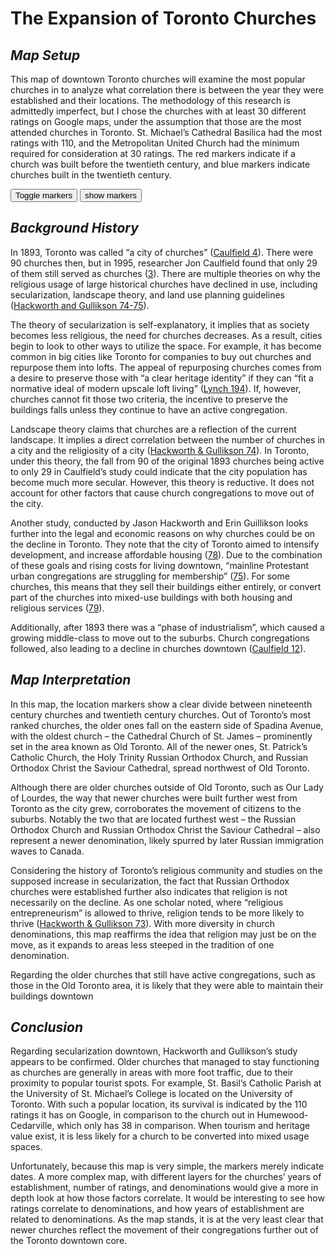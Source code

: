 # **The Expansion of Toronto Churches**

## *Map Setup*

This map of downtown Toronto churches will examine the most popular churches in to analyze what correlation there is between the year they were established and their locations. The methodology of this research is admittedly imperfect, but I chose the churches with at least 30 different ratings on Google maps, under the assumption that those are the most attended churches in Toronto. St. Michael’s Cathedral Basilica had the most ratings with 110, and the Metropolitan United Church had the minimum required for consideration at 30 ratings. The red markers indicate if a church was built before the twentieth century, and blue markers indicate churches built in the twentieth century.

<div class="markers">
  <!-- these buttons hide/show all the markers  -->
  <!-- to hide/show blue or red markers instead, change my_markers below to blue_markers
       to red_markers.  If you have defined your own color (or other) arrays, use those instead -->
  <button onclick="toggleMarkers(my_markers, my_map)" class="rounded" id="hide">Toggle markers</button>
  <button onclick="showMarkers(my_markers, my_map)" id="show"> show markers</button>
</div>
  <div id="mapcontainer">
    <div id="map_canvas"></div>
  </div>
  <div id="map_legend"></div>
</div>

## *Background History*

In 1893, Toronto was called “a city of churches” ([Caulfield 4](http://link.galegroup.com/apps/doc/A150918750/AONE?u=utoronto_main&sid=AONE&xid=014bf17a)). There were 90 churches then, but in 1995, researcher Jon Caulfield found that only 29 of them still served as churches ([3](http://link.galegroup.com/apps/doc/A150918750/AONE?u=utoronto_main&sid=AONE&xid=014bf17a)).  There are multiple theories on why the religious usage of large historical churches have declined in use, including secularization, landscape theory, and land use planning guidelines ([Hackworth and Gullikson  74-75](https://journals-scholarsportal-info.myaccess.library.utoronto.ca/pdf/00083658/v57i0001/72_gnmtrccrasit.xml)).

The theory of secularization is self-explanatory, it implies that as society becomes less religious, the need for churches decreases. As a result, cities begin to look to other ways to utilize the space.  For example, it has become common in big cities like Toronto for companies to buy out churches and repurpose them into lofts. The appeal of repurposing churches comes from a desire to preserve those with “a clear heritage identity” if they can “fit a normative ideal of modern upscale loft living” ([Lynch 194](https://journals-scholarsportal-info.myaccess.library.utoronto.ca/pdf/14036096/v31i0002/192_dlmascalitc.xml)). If, however, churches cannot fit those two criteria, the incentive to preserve the buildings falls unless they continue to have an active congregation.

Landscape theory claims that churches are a reflection of the current landscape. It implies a direct correlation between the number of churches in a city and the religiosity of a city ([Hackworth & Gullikson 74](https://journals-scholarsportal-info.myaccess.library.utoronto.ca/pdf/00083658/v57i0001/72_gnmtrccrasit.xml)). In Toronto, under this theory, the fall from 90 of the original 1893 churches being active to only 29 in Caulfield’s study could indicate that the city population has become much more secular. However, this theory is reductive. It does not account for other factors that cause church congregations to move out of the city.

Another study, conducted by Jason Hackworth and Erin Guillikson looks further into the legal and economic reasons on why churches could be on the decline in Toronto. They note that the city of Toronto aimed to intensify development, and increase affordable housing ([78](https://journals-scholarsportal-info.myaccess.library.utoronto.ca/pdf/00083658/v57i0001/72_gnmtrccrasit.xml)). Due to the combination of these goals and rising costs for living downtown, “mainline Protestant urban congregations are struggling for membership” ([75](https://journals-scholarsportal-info.myaccess.library.utoronto.ca/pdf/00083658/v57i0001/72_gnmtrccrasit.xml)). For some churches, this means that they sell their buildings either entirely, or convert part of the churches into mixed-use buildings with both housing and religious services ([79](https://journals-scholarsportal-info.myaccess.library.utoronto.ca/pdf/00083658/v57i0001/72_gnmtrccrasit.xml)).  

Additionally, after 1893 there was a “phase of industrialism”, which caused a growing middle-class to move out to the suburbs. Church congregations followed, also leading to a decline in churches downtown ([Caulfield 12](http://link.galegroup.com/apps/doc/A150918750/AONE?u=utoronto_main&sid=AONE&xid=014bf17a)).  

## *Map Interpretation*

In this map, the location markers show a clear divide between nineteenth century churches and twentieth century churches. Out of Toronto’s most ranked churches, the older ones fall on the eastern side of Spadina Avenue, with the oldest church – the Cathedral Church of St. James – prominently set in the area known as Old Toronto. All of the newer ones, St. Patrick’s Catholic Church, the Holy Trinity Russian Orthodox Church, and Russian Orthodox Christ the Saviour Cathedral, spread northwest of Old Toronto.

Although there are older churches outside of Old Toronto, such as Our Lady of Lourdes, the way that newer churches were built further west from Toronto as the city grew, corroborates the movement of citizens to the suburbs. Notably the two that are located furthest west – the Russian Orthodox Church and Russian Orthodox Christ the Saviour Cathedral – also represent a newer denomination, likely spurred by later Russian immigration waves to Canada.

Considering the history of Toronto’s religious community and studies on the supposed increase in secularization, the fact that Russian Orthodox churches were established further also indicates that religion is not necessarily on the decline. As one scholar noted, where “religious entrepreneurism” is allowed to thrive, religion tends to be more likely to thrive ([Hackworth & Gullikson 73](https://journals-scholarsportal-info.myaccess.library.utoronto.ca/pdf/00083658/v57i0001/72_gnmtrccrasit.xml)). With more diversity in church denominations, this map reaffirms the idea that religion may just be on the move, as it expands to areas less steeped in the tradition of one denomination.

Regarding the older churches that still have active congregations, such as those in the Old Toronto area, it is likely that they were able to maintain their buildings downtown

## *Conclusion*

Regarding secularization downtown, Hackworth and Gullikson’s study appears to be confirmed. Older churches that managed to stay functioning as churches are generally in areas with more foot traffic, due to their proximity to popular tourist spots. For example, St. Basil’s Catholic Parish at the University of St. Michael’s College is located on the University of Toronto. With such a popular location, its survival is indicated by the 110 ratings it has on Google, in comparison to the church out in Humewood-Cedarville, which only has 38 in comparison. When tourism and heritage value exist, it is less likely for a church to be converted into mixed usage spaces.

Unfortunately, because this map is very simple, the markers merely indicate dates. A more complex map, with different layers for the churches’ years of establishment, number of ratings, and denominations would give a more in depth look at how those factors correlate. It would be interesting to see how ratings correlate to denominations, and how years of establishment are related to denominations. As the map stands, it is at the very least clear that newer churches reflect the movement of their congregations further out of the Toronto downtown core.
